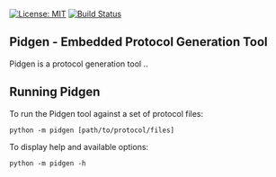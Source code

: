 [![License: MIT](https://img.shields.io/badge/License-MIT-yellow.svg)](https://opensource.org/licenses/MIT)  [![Build Status](https://travis-ci.org/SchrodingersGat/Pidgen.svg?branch=master)](https://travis-ci.org/SchrodingersGat/Pidgen)

## Pidgen - Embedded Protocol Generation Tool

Pidgen is a protocol generation tool ..

## Running Pidgen

To run the Pidgen tool against a set of protocol files:

```python -m pidgen [path/to/protocol/files]```

To display help and available options:

```python -m pidgen -h```